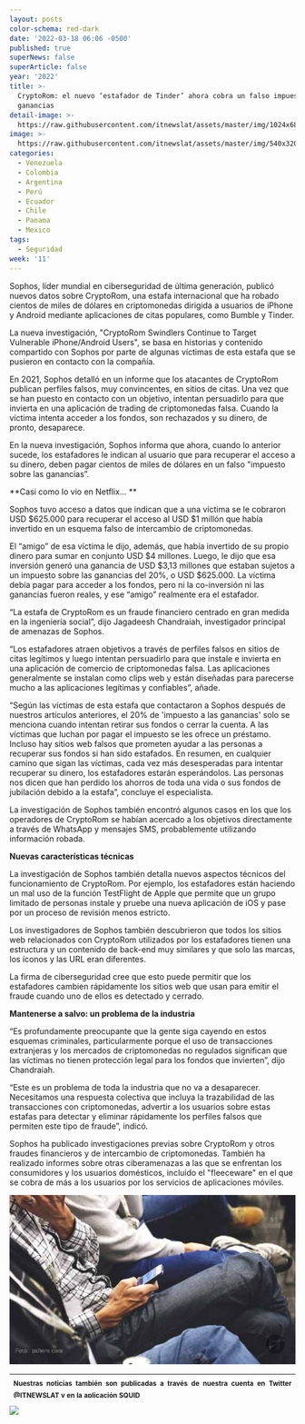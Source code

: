 ```yaml
---
layout: posts
color-schema: red-dark
date: '2022-03-18 06:06 -0500'
published: true
superNews: false
superArticle: false
year: '2022'
title: >-
  CryptoRom: el nuevo ‘estafador de Tinder’ ahora cobra un falso impuesto por
  ganancias
detail-image: >-
  https://raw.githubusercontent.com/itnewslat/assets/master/img/1024x680/Celular-en-Mano-g.jpg
image: >-
  https://raw.githubusercontent.com/itnewslat/assets/master/img/540x320/Celular-en-Mano-p.jpg
categories:
  - Venezuela
  - Colombia
  - Argentina
  - Perú
  - Ecuador
  - Chile
  - Panama
  - Mexico
tags:
  - Seguridad
week: '11'
---
```

Sophos, líder mundial en ciberseguridad de última generación, publicó nuevos datos sobre CryptoRom, una estafa internacional que ha robado cientos de miles de dólares en criptomonedas dirigida a usuarios de iPhone y Android mediante aplicaciones de citas populares, como Bumble y Tinder.

La nueva investigación, "CryptoRom Swindlers Continue to Target Vulnerable iPhone/Android Users", se basa en historias y contenido compartido con Sophos por parte de algunas víctimas de esta estafa que se pusieron en contacto con la compañía.
 
En 2021, Sophos detalló en un informe que los atacantes de CryptoRom publican perfiles falsos, muy convincentes, en sitios de citas. Una vez que se han puesto en contacto con un objetivo, intentan persuadirlo para que invierta en una aplicación de trading de criptomonedas falsa. Cuando la víctima intenta acceder a los fondos, son rechazados y su dinero, de pronto, desaparece.
 
En la nueva investigación, Sophos informa que ahora, cuando lo anterior sucede, los estafadores le indican al usuario que para recuperar el acceso a su dinero, deben pagar cientos de miles de dólares en un falso "impuesto sobre las ganancias”. 

**Casi como lo vio en Netflix… **
 
Sophos tuvo acceso a datos que indican que a una víctima se le cobraron USD $625.000 para recuperar el acceso al USD $1 millón que había invertido en un esquema falso de intercambio de criptomonedas.

El “amigo” de esa víctima le dijo, además, que había invertido de su propio dinero para sumar en conjunto USD $4 millones. Luego, le dijo que esa inversión generó una ganancia de USD $3,13 millones que estaban sujetos a un impuesto sobre las ganancias del 20%, o USD $625.000. La víctima debía pagar para acceder a los fondos, pero ni la co-inversión ni las ganancias fueron reales, y ese “amigo” realmente era el estafador.

“La estafa de CryptoRom es un fraude financiero centrado en gran medida en la ingeniería social”, dijo Jagadeesh Chandraiah, investigador principal de amenazas de Sophos. 
 
“Los estafadores atraen objetivos a través de perfiles falsos en sitios de citas legítimos y luego intentan persuadirlo para que instale e invierta en una aplicación de comercio de criptomonedas falsa. Las aplicaciones generalmente se instalan como clips web y están diseñadas para parecerse mucho a las aplicaciones legítimas y confiables”, añade.
 
“Según las víctimas de esta estafa que contactaron a Sophos después de nuestros artículos anteriores, el 20% de 'impuesto a las ganancias' solo se menciona cuando intentan retirar sus fondos o cerrar la cuenta. A las víctimas que luchan por pagar el impuesto se les ofrece un préstamo. Incluso hay sitios web falsos que prometen ayudar a las personas a recuperar sus fondos si han sido estafados. En resumen, en cualquier camino que sigan las víctimas, cada vez más desesperadas para intentar recuperar su dinero, los estafadores estarán esperándolos. Las personas nos dicen que han perdido los ahorros de toda una vida o sus fondos de jubilación debido a la estafa”, concluye el especialista.
 
La investigación de Sophos también encontró algunos casos en los que los operadores de CryptoRom se habían acercado a los objetivos directamente a través de WhatsApp y mensajes SMS, probablemente utilizando información robada.

**Nuevas características técnicas**
 
La investigación de Sophos también detalla nuevos aspectos técnicos del funcionamiento de CryptoRom. Por ejemplo, los estafadores están haciendo un mal uso de la función TestFlight de Apple que permite que un grupo limitado de personas instale y pruebe una nueva aplicación de iOS y pase por un proceso de revisión menos estricto.

Los investigadores de Sophos también descubrieron que todos los sitios web relacionados con CryptoRom utilizados por los estafadores tienen una estructura y un contenido de back-end muy similares y que solo las marcas, los íconos y las URL eran diferentes. 

 
La firma de ciberseguridad cree que esto puede permitir que los estafadores cambien rápidamente los sitios web que usan para emitir el fraude cuando uno de ellos es detectado y cerrado.

**Mantenerse a salvo: un problema de la industria**
 
“Es profundamente preocupante que la gente siga cayendo en estos esquemas criminales, particularmente porque el uso de transacciones extranjeras y los mercados de criptomonedas no regulados significan que las víctimas no tienen protección legal para los fondos que invierten”, dijo Chandraiah. 
 
“Este es un problema de toda la industria que no va a desaparecer. Necesitamos una respuesta colectiva que incluya la trazabilidad de las transacciones con criptomonedas, advertir a los usuarios sobre estas estafas para detectar y eliminar rápidamente los perfiles falsos que permiten este tipo de fraude”, indicó.
 
Sophos ha publicado investigaciones previas sobre CryptoRom y otros fraudes financieros y de intercambio de criptomonedas. También ha realizado informes sobre otras ciberamenazas a las que se enfrentan los consumidores y los usuarios domésticos, incluido el "fleeceware" en el que se cobra de más a los usuarios por los servicios de aplicaciones móviles.

![](https://raw.githubusercontent.com/itnewslat/assets/master/img/540x320/Celular-en-Mano-p.jpg)

<table style="height: 42px;" width="569">
<tbody>
<tr>
<td style="text-align: justify;"><sub><strong>Nuestras noticias también son publicadas a través de nuestra cuenta en Twitter <a href="https://twitter.com/itnewslat?lang=es">@ITNEWSLAT</a> y en la aplicación <a href="https://squidapp.co/en/">SQUID</a></strong></sub></td>
</tr>
</tbody>
</table>

<img src="https://tracker.metricool.com/c3po.jpg?hash=56f88a41e39ab42c063cc51676587a04"/>